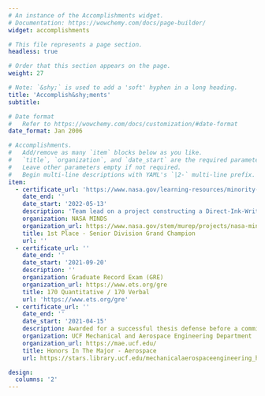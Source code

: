 ```yaml
---
# An instance of the Accomplishments widget.
# Documentation: https://wowchemy.com/docs/page-builder/
widget: accomplishments

# This file represents a page section.
headless: true

# Order that this section appears on the page.
weight: 27

# Note: `&shy;` is used to add a 'soft' hyphen in a long heading.
title: 'Accomplish&shy;ments'
subtitle:

# Date format
#   Refer to https://wowchemy.com/docs/customization/#date-format
date_format: Jan 2006

# Accomplishments.
#   Add/remove as many `item` blocks below as you like.
#   `title`, `organization`, and `date_start` are the required parameters.
#   Leave other parameters empty if not required.
#   Begin multi-line descriptions with YAML's `|2-` multi-line prefix.
item:
  - certificate_url: 'https://www.nasa.gov/learning-resources/minority-university-research-education-project/about-nasa-minds)'
    date_end: ''
    date_start: '2022-05-13'
    description: 'Team lead on a project constructing a Direct-Ink-Writing 3D printer with ink swapping, auto-homing, and vibration resistance. Oh, and it can operate upside-down and in space.'
    organization: NASA MINDS
    organization_url: https://www.nasa.gov/stem/murep/projects/nasa-minds.html
    title: 1st Place - Senior Division Grand Champion
    url: ''
  - certificate_url: ''
    date_end: ''
    date_start: '2021-09-20'
    description: ''
    organization: Graduate Record Exam (GRE)
    organization_url: https://www.ets.org/gre
    title: 170 Quantitative / 170 Verbal
    url: 'https://www.ets.org/gre'
  - certificate_url: ''
    date_end: ''
    date_start: '2021-04-15'
    description: Awarded for a successful thesis defense before a committee.
    organization: UCF Mechanical and Aerospace Engineering Department
    organization_url: https://mae.ucf.edu/
    title: Honors In The Major - Aerospace
    url: https://stars.library.ucf.edu/mechanicalaerospaceengineering_honors/

design:
  columns: '2'
---
```

